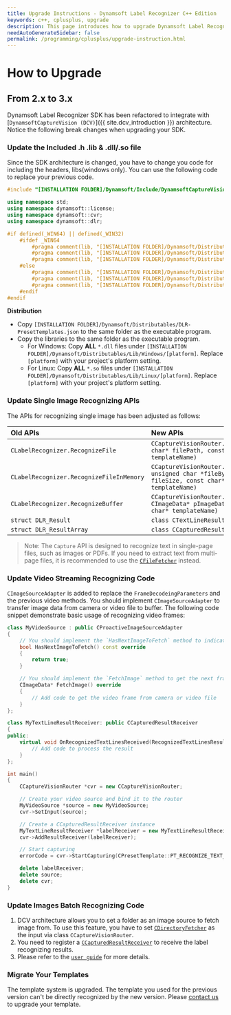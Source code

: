 ```yaml
---
title: Upgrade Instructions - Dynamsoft Label Recognizer C++ Edition
keywords: c++, cplusplus, upgrade
description: This page introduces how to upgrade Dynamsoft Label Recognizer
needAutoGenerateSidebar: false
permalink: /programming/cplusplus/upgrade-instruction.html
---
```


# How to Upgrade

## From 2.x to 3.x

Dynamsoft Label Recognizer SDK has been refactored to integrate with [`DynamsoftCaptureVision (DCV)`]({{ site.dcv_introduction }}) architecture. Notice the following break changes when upgrading your SDK.

### Update the Included .h .lib & .dll/.so file

Since the SDK architecture is changed, you have to change you code for including the headers, libs(windows only). You can use the following code to replace your previous code.

```cpp
#include "[INSTALLATION FOLDER]/Dynamsoft/Include/DynamsoftCaptureVisionRouter.h"

using namespace std;
using namespace dynamsoft::license;
using namespace dynamsoft::cvr;
using namespace dynamsoft::dlr;

#if defined(_WIN64) || defined(_WIN32)
    #ifdef _WIN64
        #pragma comment(lib, "[INSTALLATION FOLDER]/Dynamsoft/Distributables/Lib/Windows/x64/DynamsoftLicensex64.lib")
        #pragma comment(lib, "[INSTALLATION FOLDER]/Dynamsoft/Distributables/Lib/Windows/x64/DynamsoftCaptureVisionRouterx64.lib")
        #pragma comment(lib, "[INSTALLATION FOLDER]/Dynamsoft/Distributables/Lib/Windows/x64/DynamsoftCorex64.lib")
    #else
        #pragma comment(lib, "[INSTALLATION FOLDER]/Dynamsoft/Distributables/Lib/Windows/x86/DynamsoftLicensex86.lib")
        #pragma comment(lib, "[INSTALLATION FOLDER]/Dynamsoft/Distributables/Lib/Windows/x86/DynamsoftCaptureVisionRouterx86.lib")
        #pragma comment(lib, "[INSTALLATION FOLDER]/Dynamsoft/Distributables/Lib/Windows/x86/DynamsoftCorex86.lib")
    #endif
#endif
```

**Distribution**

- Copy `[INSTALLATION FOLDER]/Dynamsoft/Distributables/DLR-PresetTemplates.json` to the same folder as the executable program.
- Copy the libraries to the same folder as the executable program.
  - For Windows: Copy **ALL** `*.dll` files under `[INSTALLATION FOLDER]/Dynamsoft/Distributables/Lib/Windows/[platform]`. Replace `[platform]` with your project's platform setting.
  - For Linux: Copy **ALL** `*.so` files under `[INSTALLATION FOLDER]/Dynamsoft/Distributables/Lib/Linux/[platform]`. Replace `[platform]` with your project's platform setting.

### Update Single Image Recognizing APIs

The APIs for recognizing single image has been adjusted as follows:

| Old APIs | New APIs |
| :----------- | :------- |
| `CLabelRecognizer.RecognizeFile` | `CCaptureVisionRouter.Capture(const char* filePath, const char* templateName)` |
| `CLabelRecognizer.RecognizeFileInMemory` | `CCaptureVisionRouter.Capture(const unsigned char *fileBytes, int fileSize, const char* templateName)` |
| `CLabelRecognizer.RecognizeBuffer` | `CCaptureVisionRouter.Capture(const CImageData* pImageData, const char* templateName)` |
| `struct DLR_Result` | `class CTextLineResultItem` |
| `struct DLR_ResultArray` | `class CCapturedResult` |

> Note: The `Capture` API is designed to recognize text in single-page files, such as images or PDFs. If you need to extract text from multi-page files, it is recommended to use the [`CFileFetcher`]({{site.dcv_cpp_api}}utility/file-fetcher.html) instead.

### Update Video Streaming Recognizing Code

`CImageSourceAdapter` is added to replace the `FrameDecodeingParameters` and the previous video methods. You should implement `CImageSourceAdapter` to transfer image data from camera or video file to buffer. The following code snippet demonstrate basic usage of recognizing video frames:

```cpp
class MyVideoSource : public CProactiveImageSourceAdapter 
{
    // You should implement the `HasNextImageToFetch` method to indicate if there is a next frame
    bool HasNextImageToFetch() const override 
    {
        return true;
    }

    // You should implement the `FetchImage` method to get the next frame
    CImageData* FetchImage() override
    {
        // Add code to get the video frame from camera or video file
    }
};

class MyTextLineResultReceiver: public CCapturedResultReceiver
{
public:
    virtual void OnRecognizedTextLinesReceived(RecognizedTextLinesResult * result) {
        // Add code to process the result
    }
};

int main()
{
    CCaptureVisionRouter *cvr = new CCaptureVisionRouter;

    // Create your video source and bind it to the router
    MyVideoSource *source = new MyVideoSource;
    cvr->SetInput(source);

    // Create a CCapturedResultReceiver instance 
    MyTextLineResultReceiver *labelReceiver = new MyTextLineResultReceiver;
    cvr->AddResultReceiver(labelReceiver);

    // Start capturing
    errorCode = cvr->StartCapturing(CPresetTemplate::PT_RECOGNIZE_TEXT_LINES, true, errorMsg, 512);

    delete labelReceiver;
    delete source;
    delete cvr;
}
```

### Update Images Batch Recognizing Code

1. DCV architecture allows you to set a folder as an image source to fetch image from. To use this feature, you have to set [`CDirectoryFetcher`]({{site.dcv_cpp_api}}utility/directory-fetcher.html) as the input via class `CCaptureVisionRouter`.
2. You need to register a [`CCapturedResultReceiver`]({{site.dcv_cpp_api}}core/basic-structures/captured-result-receiver.html) to receive the label recognizing results.
3. Please refer to the [`user guide`](../cplusplus/user-guide.md#process-multiple-images) for more details.

### Migrate Your Templates

The template system is upgraded. The template you used for the previous version can't be directly recognized by the new version. Please <a href="mailto:support@dynamsoft.com">contact us</a> to upgrade your template.
